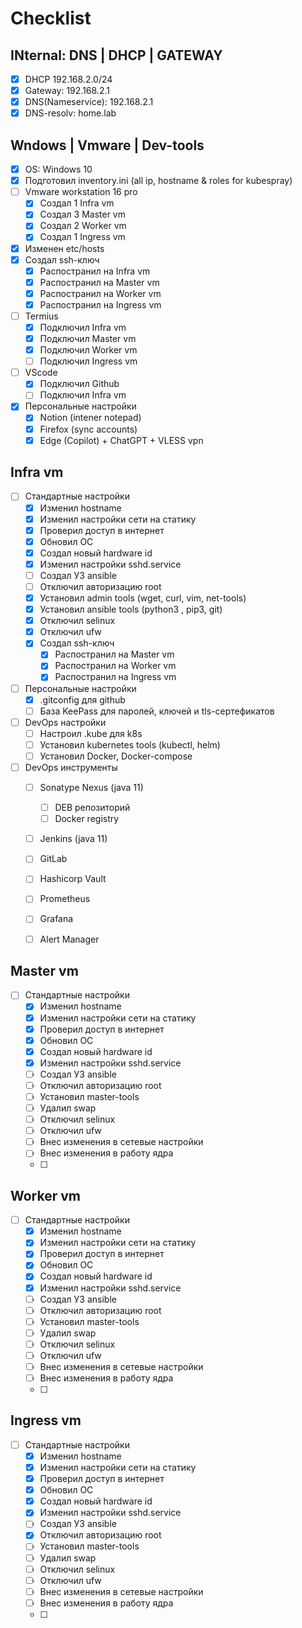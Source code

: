 # Checklist

## INternal: DNS | DHCP | GATEWAY
- [x] DHCP 192.168.2.0/24
- [x] Gateway: 192.168.2.1
- [x] DNS(Nameservice): 192.168.2.1
- [x] DNS-resolv: home.lab

## Wndows | Vmware | Dev-tools
- [x] OS: Windows 10
- [x] Подготовил inventory.ini (all ip, hostname & roles for kubespray)
- [ ] Vmware workstation 16 pro
  - [x] Создал 1 Infra vm
  - [x] Создал 3 Master vm
  - [x] Создал 2 Worker vm
  - [x] Создал 1 Ingress vm
- [x] Изменен etc/hosts
- [x] Создал ssh-ключ
  - [x] Распостранил на Infra vm
  - [x] Распостранил на Master vm
  - [x] Распостранил на Worker vm
  - [x] Распостранил на Ingress vm
- [ ] Termius
  - [x] Подключил Infra vm
  - [x] Подключил Master vm
  - [x] Подключил Worker vm
  - [ ] Подключил Ingress vm
- [ ] VScode
  - [x] Подключил Github
  - [ ] Подключил Infra vm
- [x] Персональные настройки
  - [x] Notion (intener notepad)
  - [x] Firefox (sync accounts)
  - [x] Edge (Copilot) + ChatGPT + VLESS vpn

## Infra vm
- [ ] Стандартные настройки
  - [x] Изменил hostname
  - [x] Изменил настройки сети на статику
  - [x] Проверил доступ в интернет
  - [x] Обновил ОС
  - [x] Создал новый hardware id
  - [x] Изменил настройки sshd.service
  - [ ] Создал УЗ ansible
  - [ ] Отключил авторизацию root
  - [x] Установил admin tools (wget, curl, vim, net-tools)
  - [x] Установил ansible tools (python3 , pip3, git)
  - [x] Отключил selinux
  - [x] Отключил ufw
  - [x] Создал ssh-ключ
    - [x] Распостранил на Master vm
    - [x] Распостранил на Worker vm
    - [x] Распостранил на Ingress vm
- [ ] Персональные настройки
  - [x] .gitconfig для github
  - [ ] База KeePass для паролей, ключей и tls-сертефикатов
- [ ] DevOps настройки
  - [ ] Настроил .kube для k8s
  - [ ] Установил kubernetes tools (kubectl, helm)
  - [ ] Установил Docker, Docker-compose
- [ ] DevOps инструменты
  - [ ] Sonatype Nexus (java 11)
    - [ ] DEB репозиторий
    - [ ] Docker registry
  - [ ] Jenkins (java 11)
  - [ ] GitLab
  - [ ] Hashicorp Vault
  - [ ] Prometheus
  - [ ] Grafana
  - [ ] Alert Manager
  

## Master vm
- [ ] Стандартные настройки
  - [x] Изменил hostname
  - [x] Изменил настройки сети на статику
  - [x] Проверил доступ в интернет
  - [x] Обновил ОС
  - [x] Создал новый hardware id
  - [x] Изменил настройки sshd.service
  - [ ] Создал УЗ ansible
  - [ ] Отключил авторизацию root
  - [ ] Установил master-tools
  - [ ] Удалил swap
  - [ ] Отключил selinux
  - [ ] Отключил ufw
  - [ ] Внес изменения в сетевые настройки
  - [ ] Внес изменения в работу ядра
  - [ ] 

## Worker vm
- [ ] Стандартные настройки
  - [x] Изменил hostname
  - [x] Изменил настройки сети на статику
  - [x] Проверил доступ в интернет
  - [x] Обновил ОС
  - [x] Создал новый hardware id
  - [x] Изменил настройки sshd.service
  - [ ] Создал УЗ ansible
  - [ ] Отключил авторизацию root
  - [ ] Установил master-tools
  - [ ] Удалил swap
  - [ ] Отключил selinux
  - [ ] Отключил ufw
  - [ ] Внес изменения в сетевые настройки
  - [ ] Внес изменения в работу ядра
  - [ ] 

## Ingress vm
- [ ] Стандартные настройки
  - [x] Изменил hostname
  - [x] Изменил настройки сети на статику
  - [x] Проверил доступ в интернет
  - [x] Обновил ОС
  - [x] Создал новый hardware id
  - [x] Изменил настройки sshd.service
  - [ ] Создал УЗ ansible
  - [x] Отключил авторизацию root
  - [ ] Установил master-tools
  - [ ] Удалил swap
  - [ ] Отключил selinux
  - [ ] Отключил ufw
  - [ ] Внес изменения в сетевые настройки
  - [ ] Внес изменения в работу ядра
  - [ ] 
